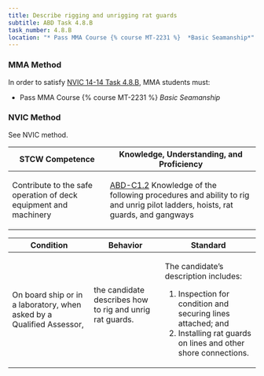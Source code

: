 ```yaml
---
title: Describe rigging and unrigging rat guards
subtitle: ABD Task 4.8.B 
task_number: 4.8.B
location: "* Pass MMA Course {% course MT-2231 %}  *Basic Seamanship*" 
---
```



### MMA Method

In order to satisfy  [NVIC 14-14  Task  4.8.B]({{site.baseurl}}/assets/images/nvic-14-14.pdf), MMA students must:

* Pass MMA Course {% course MT-2231 %}  *Basic Seamanship*


### NVIC Method

<a onclick="togglevisibility('nvic_methods')" >See NVIC method.</a>

<div id='nvic_methods' class='hide'>

<table>
<thead>
<tr>
<th class='forty'> STCW Competence </th>
<th class='sixty'> Knowledge, Understanding, and Proficiency </th>
</tr>
</thead>




<tbody>
<tr><td markdown='1'>

Contribute to the safe operation of deck equipment and machinery

</td><td markdown='1'>

[ABD-C1.2](../../tables/25.html#ABD-C1.2) Knowledge of the following procedures and ability to rig and unrig pilot ladders, hoists, rat guards, and gangways

</td></tr>


</tbody>
</table>


<table>
<thead>
<tr><th class='twenty'>  Condition </th><th class='twenty'> Behavior </th><th  class='sixty'>Standard </th></tr>
</thead>
<tbody >



<tr><td markdown='1'>

On board ship or in a laboratory, when asked by a Qualified Assessor,

</td><td markdown='1'>

the candidate describes how to rig and unrig rat guards.

<br>

<div class="tooltip">
<span class="tooltiptext">
</span>
</div>


</td><td markdown='1'>

The candidate’s description includes:

1. Inspection for condition and securing lines attached; and
2. Installing rat guards on lines and other shore connections.

</td></tr>
</tbody>
</table>
</div>
